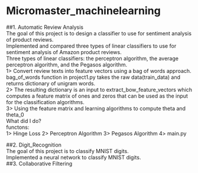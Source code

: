 # Micromaster_machinelearning
##1. Automatic Review Analysis <br>
The goal of this project is to design a classifier to use for sentiment analysis of product reviews. <br>
Implemented and compared three types of linear classifiers to use for sentiment analysis of Amazon product reviews. <br>
Three types of linear classifiers: the perceptron algorithm, the average perceptron algorithm, and the Pegasos algorithm.<br>
1> Convert review texts into feature vectors using a bag of words approach. <br>
bag_of_words function in project1.py  takes the raw data(train_data) and returns dictionary of unigram words.<br> 
2> The resulting dictionary is an input to extract_bow_feature_vectors which computes a feature matrix of ones and zeros that can be used as the input for the classification algorithms. <br>
3> Using the feature matrix and learning algorithms to compute  theta and theta_0 <br>
What did I do?<br>
functons:<br>
1> Hinge Loss 2> Perceptron Algorithm 3> Pegasos Algorithm 4> main.py

##2. Digit_Recognition <br>
The goal of this project is to classify MNIST digits.<br>
Implemented a neural network to classify MNIST digits.<br>
##3. Collaborative Filtering <br>
